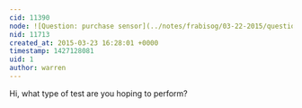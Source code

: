 ```yaml
---
cid: 11390
node: ![Question: purchase sensor](../notes/frabisog/03-22-2015/question-purchase-sensor)
nid: 11713
created_at: 2015-03-23 16:28:01 +0000
timestamp: 1427128081
uid: 1
author: warren
---
```


Hi, what type of test are you hoping to perform? 